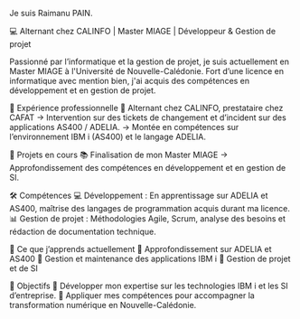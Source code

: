 Je suis Raimanu PAIN.

💻 Alternant chez CALINFO | Master MIAGE | Développeur & Gestion de projet

Passionné par l’informatique et la gestion de projet, je suis actuellement en Master MIAGE à l'Université de Nouvelle-Calédonie. Fort d’une licence en informatique avec mention bien, j'ai acquis des compétences en développement et en gestion de projet.

🚀 Expérience professionnelle
🔹 Alternant chez CALINFO, prestataire chez CAFAT
→ Intervention sur des tickets de changement et d’incident sur des applications AS400 / ADELIA.
→ Montée en compétences sur l’environnement IBM i (AS400) et le langage ADELIA.

🎯 Projets en cours
📚 Finalisation de mon Master MIAGE
→ Approfondissement des compétences en développement et en gestion de SI.

🛠️ Compétences
💻 Développement : En apprentissage sur ADELIA et AS400, maîtrise des langages de programmation acquis durant ma licence.
📊 Gestion de projet : Méthodologies Agile, Scrum, analyse des besoins et rédaction de documentation technique.

🌱 Ce que j’apprends actuellement
🔹 Approfondissement sur ADELIA et AS400
🔹 Gestion et maintenance des applications IBM i
🔹 Gestion de projet et de SI

📌 Objectifs
🚀 Développer mon expertise sur les technologies IBM i et les SI d’entreprise.
🤝 Appliquer mes compétences pour accompagner la transformation numérique en Nouvelle-Calédonie.
